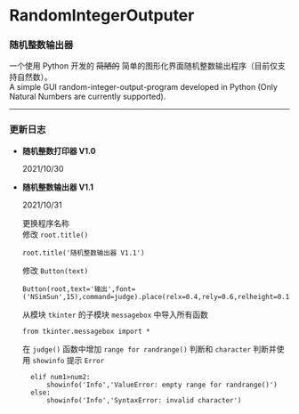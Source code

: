 # RandomIntegerOutputer

### 随机整数输出器
一个使用 Python 开发的 ~~简陋的~~ 简单的图形化界面随机整数输出程序（目前仅支持自然数）。  
A simple GUI random-integer-output-program developed in Python (Only Natural Numbers are currently supported).

---

### 更新日志
- **随机整数打印器 V1.0**

  2021/10/30

- **随机整数输出器 V1.1**  

  2021/10/31

  更换程序名称  
  修改 `root.title()`  
  ```
  root.title('随机整数输出器 V1.1')
  ```
  修改 `Button(text)`
  ```
  Button(root,text='输出',font=('NSimSun',15),command=judge).place(relx=0.4,rely=0.6,relheight=0.1,relwidth=0.2)
  ```

  从模块 `tkinter` 的子模块 `messagebox` 中导入所有函数  
  ```
  from tkinter.messagebox import *
  ```

  在 `judge()` 函数中增加 `range for randrange()` 判断和 `character` 判断并使用 `showinfo` 提示 `Error` 
  ```
    elif num1>num2:
        showinfo('Info','ValueError: empty range for randrange()')
    else:
        showinfo('Info','SyntaxError: invalid character')
  ```
